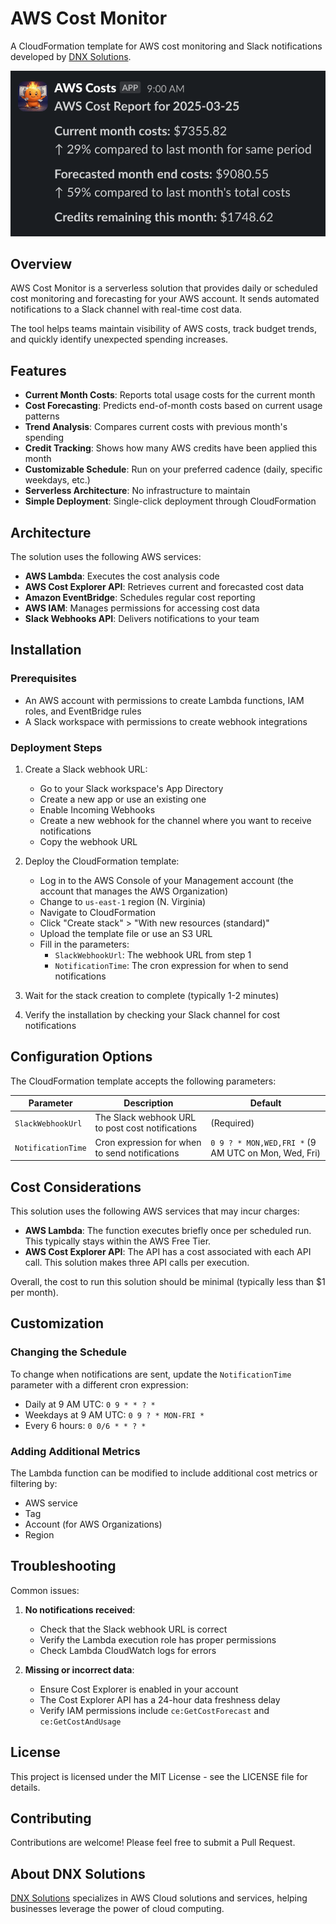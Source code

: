 # AWS Cost Monitor

A CloudFormation template for AWS cost monitoring and Slack notifications developed by [DNX Solutions](https://www.dnx.solutions/).

![AWS Cost Monitor Screenshot](./screenshot.png)

## Overview

AWS Cost Monitor is a serverless solution that provides daily or scheduled cost monitoring and forecasting for your AWS account. It sends automated notifications to a Slack channel with real-time cost data.

The tool helps teams maintain visibility of AWS costs, track budget trends, and quickly identify unexpected spending increases.

## Features

- **Current Month Costs**: Reports total usage costs for the current month
- **Cost Forecasting**: Predicts end-of-month costs based on current usage patterns
- **Trend Analysis**: Compares current costs with previous month's spending
- **Credit Tracking**: Shows how many AWS credits have been applied this month
- **Customizable Schedule**: Run on your preferred cadence (daily, specific weekdays, etc.)
- **Serverless Architecture**: No infrastructure to maintain
- **Simple Deployment**: Single-click deployment through CloudFormation

## Architecture

The solution uses the following AWS services:

- **AWS Lambda**: Executes the cost analysis code
- **AWS Cost Explorer API**: Retrieves current and forecasted cost data
- **Amazon EventBridge**: Schedules regular cost reporting
- **AWS IAM**: Manages permissions for accessing cost data
- **Slack Webhooks API**: Delivers notifications to your team

## Installation

### Prerequisites

- An AWS account with permissions to create Lambda functions, IAM roles, and EventBridge rules
- A Slack workspace with permissions to create webhook integrations

### Deployment Steps

1. Create a Slack webhook URL:
   - Go to your Slack workspace's App Directory
   - Create a new app or use an existing one
   - Enable Incoming Webhooks
   - Create a new webhook for the channel where you want to receive notifications
   - Copy the webhook URL

2. Deploy the CloudFormation template:
   - Log in to the AWS Console of your Management account (the account that manages the AWS Organization)
   - Change to `us-east-1` region (N. Virginia)
   - Navigate to CloudFormation
   - Click "Create stack" > "With new resources (standard)"
   - Upload the template file or use an S3 URL
   - Fill in the parameters:
     - `SlackWebhookUrl`: The webhook URL from step 1
     - `NotificationTime`: The cron expression for when to send notifications

3. Wait for the stack creation to complete (typically 1-2 minutes)

4. Verify the installation by checking your Slack channel for cost notifications

## Configuration Options

The CloudFormation template accepts the following parameters:

| Parameter | Description | Default |
|-----------|-------------|---------|
| `SlackWebhookUrl` | The Slack webhook URL to post cost notifications | (Required) |
| `NotificationTime` | Cron expression for when to send notifications | `0 9 ? * MON,WED,FRI *` (9 AM UTC on Mon, Wed, Fri) |

## Cost Considerations

This solution uses the following AWS services that may incur charges:

- **AWS Lambda**: The function executes briefly once per scheduled run. This typically stays within the AWS Free Tier.
- **AWS Cost Explorer API**: The API has a cost associated with each API call. This solution makes three API calls per execution.

Overall, the cost to run this solution should be minimal (typically less than $1 per month).

## Customization

### Changing the Schedule

To change when notifications are sent, update the `NotificationTime` parameter with a different cron expression:

- Daily at 9 AM UTC: `0 9 * * ? *`
- Weekdays at 9 AM UTC: `0 9 ? * MON-FRI *`
- Every 6 hours: `0 0/6 * * ? *`

### Adding Additional Metrics

The Lambda function can be modified to include additional cost metrics or filtering by:
- AWS service
- Tag
- Account (for AWS Organizations)
- Region

## Troubleshooting

Common issues:

1. **No notifications received**:
   - Check that the Slack webhook URL is correct
   - Verify the Lambda execution role has proper permissions
   - Check Lambda CloudWatch logs for errors

2. **Missing or incorrect data**:
   - Ensure Cost Explorer is enabled in your account
   - The Cost Explorer API has a 24-hour data freshness delay
   - Verify IAM permissions include `ce:GetCostForecast` and `ce:GetCostAndUsage`

## License

This project is licensed under the MIT License - see the LICENSE file for details.

## Contributing

Contributions are welcome! Please feel free to submit a Pull Request.

## About DNX Solutions

[DNX Solutions](https://www.dnx.solutions/) specializes in AWS Cloud solutions and services, helping businesses leverage the power of cloud computing.